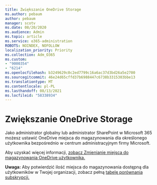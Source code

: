```yaml
---
title: Zwiększanie OneDrive Storage
ms.author: pebaum
author: pebaum
manager: scotv
ms.date: 08/20/2020
ms.audience: Admin
ms.topic: article
ms.service: o365-administration
ROBOTS: NOINDEX, NOFOLLOW
localization_priority: Priority
ms.collection: Adm_O365
ms.custom:
- "9000354"
- "6214"
ms.openlocfilehash: b3249629c0c2ed7799c16a6ac37d3bd26a5e2700
ms.sourcegitcommit: 46e24d65cffd37b6988447c6738b3315303bbe13
ms.translationtype: MT
ms.contentlocale: pl-PL
ms.lasthandoff: 08/13/2021
ms.locfileid: "58338934"
---
```

# <a name="increase-onedrive-storage"></a>Zwiększanie OneDrive Storage

Jako administrator globalny lub administrator SharePoint w Microsoft 365 możesz ustawić OneDrive miejsca do magazynowania dla określonego użytkownika bezpośrednio w centrum administracyjnym firmy Microsoft.  

Aby uzyskać więcej informacji, [zobacz Zmienianie miejsca do magazynowania OneDrive użytkownika.](https://docs.microsoft.com/onedrive/change-user-storage)

**Uwaga:** Aby potwierdzić ilość miejsca do magazynowania dostępną dla użytkowników w Twojej organizacji, zobacz pełną [tabelę porównania subskrypcji.](https://go.microsoft.com/fwlink/?linkid=2139145) 